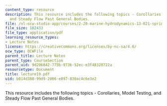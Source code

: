 ```yaml
---
content_type: resource
description: This resource includes the following topics - Corollaries, Model Testing,
  and Steady Flow Past General Bodies.
file: /ol-ocw-studio-app/courses/2-20-marine-hydrodynamics-13-021-spring-2005/b014d38899d92006e897830ac4c6e3e2_lecture19.pdf
file_size: 162433
file_type: application/pdf
learning_resource_types:
- Lecture Notes
license: https://creativecommons.org/licenses/by-nc-sa/4.0/
ocw_type: OCWFile
parent_title: Lecture Notes
parent_type: CourseSection
parent_uid: 9d206842-775b-9736-52ec-e3f48328722a
resourcetype: Document
title: lecture19.pdf
uid: b014d388-99d9-2006-e897-830ac4c6e3e2
---
```

This resource includes the following topics - Corollaries, Model Testing, and Steady Flow Past General Bodies.